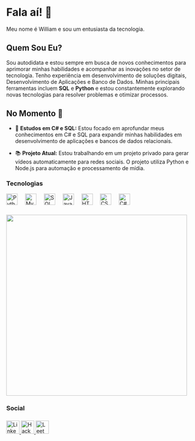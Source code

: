 <h1 align="left">Fala aí! 🍃</h1>

Meu nome é William e sou um entusiasta da tecnologia.

<h2>Quem Sou Eu?</h2>

<p>
Sou autodidata e estou sempre em busca de novos conhecimentos para aprimorar minhas habilidades e acompanhar as inovações no setor de tecnologia. Tenho experiência em desenvolvimento de soluções digitais, Desenvolvimento de Aplicações e Banco de Dados. Minhas principais ferramentas incluem <b>SQL</b> e <b>Python</b> e estou constantemente explorando novas tecnologias para resolver problemas e otimizar processos.
</p>

<h2>No Momento 🧠</h2>

- 🚀 <strong>Estudos em C# e SQL:</strong> Estou focado em aprofundar meus conhecimentos em C# e SQL para expandir minhas habilidades em desenvolvimento de aplicações e bancos de dados relacionais.

- 📚 **Projeto Atual:** Estou trabalhando em um projeto privado para gerar vídeos automaticamente para redes sociais. O projeto utiliza Python e Node.js para automação e processamento de mídia.  

<h3 align="left">Tecnologias</h3>
<div align="left">
  <img src="https://img.shields.io/badge/Python-3776AB?logo=python&logoColor=white&style=for-the-badge" height="30" alt="Python logo"  />
  <img width="12" />
  <img src="https://img.shields.io/badge/mysql-4479A1.svg?style=for-the-badge&logo=mysql&logoColor=white" height="30" alt="MySQL logo"  />
  <img width="12" />
  <img src="https://img.shields.io/badge/SQL%20Server-CC2927?logo=microsoft-sql-server&logoColor=white&style=for-the-badge" height="30" alt="SQL Server logo" />
  <img width="12" />
  <img src="https://img.shields.io/badge/JavaScript-F7DF1E?logo=javascript&logoColor=black&style=for-the-badge" height="30" alt="JavaScript logo"  />
  <img width="12" />
  <img src="https://img.shields.io/badge/HTML5-E34F26?logo=html5&logoColor=white&style=for-the-badge" height="30" alt="HTML logo"  />
  <img width="12" />
  <img src="https://img.shields.io/badge/CSS3-1572B6?logo=css3&logoColor=white&style=for-the-badge" height="30" alt="CSS logo"  />
  <img width="12" />
  <img src="https://img.shields.io/badge/C%23-239120.svg?style=for-the-badge&logo=c-sharp&logoColor=white" height="30" alt="C# logo"  />
  <img width="12" />
</div>

###

<div align="left">
  <img height="480" src="https://64.media.tumblr.com/3ebef054c877d03c507aa8c40149908b/6ea0a0e867ebf441-0d/s1280x1920/515b1f92b9830672a913d4f32c3f233b08bf3643.gif"  />
</div>

###


<h3 align="left">Social</h3>

###

<div align="left">
  <a href="https://www.linkedin.com/in/willfernandes/" target="_blank">
    <img src="https://img.shields.io/static/v1?message=LinkedIn&logo=linkedin&label=&color=0077B5&logoColor=white&labelColor=&style=for-the-badge" height="35" alt="LinkedIn logo"  />
  </a>
  <a href="https://www.hackerrank.com/profile/wiilfern1910" target="_blank">
    <img src="https://img.shields.io/static/v1?message=HackerRank&logo=hackerrank&label=&color=2EC866&logoColor=white&labelColor=&style=for-the-badge" height="35" alt="HackerRank logo"  />
  </a>
  <a href="https://leetcode.com/u/liamfer/" target="_blank">
    <img src="https://img.shields.io/static/v1?message=LeetCode&logo=leetcode&label=&color=FFA116&logoColor=white&labelColor=&style=for-the-badge" height="35" alt="LeetCode logo"  />
  </a>
</div>
